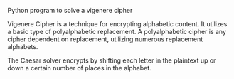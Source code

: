 Python program to solve a vigenere cipher

Vigenere Cipher is a technique for encrypting alphabetic content. 
It utilizes a basic type of polyalphabetic replacement. 
A polyalphabetic cipher is any cipher dependent on replacement, utilizing numerous replacement alphabets.

The Caesar solver encrypts by shifting each letter in the plaintext up or down a certain number of places in the alphabet.
